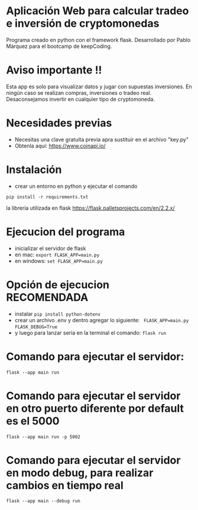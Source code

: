 # Aplicación Web para calcular tradeo e inversión de cryptomonedas

Programa creado en python con el framework flask. Desarrollado por Pablo Márquez para el bootcamp de keepCoding.

# Aviso importante !!

Esta app es solo para visualizar datos y jugar con supuestas inversiones. En ningún caso se realizan compras, inversiones o tradeo real. Desaconsejamos invertir en cualquier tipo de cryptomoneda.

# Necesidades previas 
- Necesitas una clave gratuita previa apra sustituir en el archivo "key.py"
- Obtenla aquí: https://www.coinapi.io/

# Instalación
- crear un entorno en python y ejecutar el comando
```
pip install -r requirements.txt
```
la libreria utilizada en flask https://flask.palletsprojects.com/en/2.2.x/

# Ejecucion del programa
- inicializar el servidor de flask
- en mac: ```export FLASK_APP=main.py```
- en windows: ```set FLASK_APP=main.py```

# Opción de ejecucion RECOMENDADA
- instalar
  ```pip install python-dotenv```
- crear un archivo .env y dentro agregar lo siguiente:
``` FLASK_APP=main.py```
``` FLASK_DEBUG=True ```
- y luego para lanzar seria en la terminal el comando:
``` flask run ```


# Comando para ejecutar el servidor:
```flask --app main run```
# Comando para ejecutar el servidor en otro puerto diferente por default es el 5000
```flask --app main run -p 5002```
# Comando para ejecutar el servidor en modo debug, para realizar cambios en tiempo real
```flask --app main --debug run```